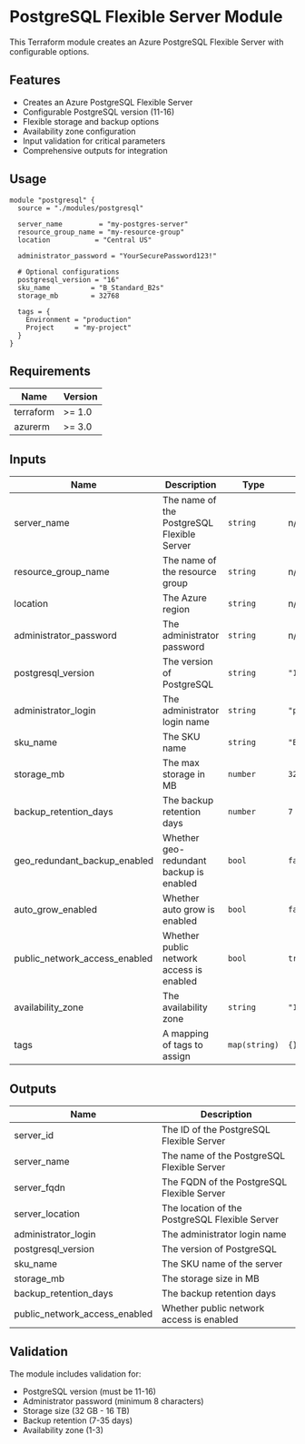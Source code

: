 # PostgreSQL Flexible Server Module

This Terraform module creates an Azure PostgreSQL Flexible Server with configurable options.

## Features

- Creates an Azure PostgreSQL Flexible Server
- Configurable PostgreSQL version (11-16)
- Flexible storage and backup options
- Availability zone configuration
- Input validation for critical parameters
- Comprehensive outputs for integration

## Usage

```hcl
module "postgresql" {
  source = "./modules/postgresql"

  server_name         = "my-postgres-server"
  resource_group_name = "my-resource-group"
  location           = "Central US"
  
  administrator_password = "YourSecurePassword123!"
  
  # Optional configurations
  postgresql_version = "16"
  sku_name          = "B_Standard_B2s"
  storage_mb        = 32768
  
  tags = {
    Environment = "production"
    Project     = "my-project"
  }
}
```

## Requirements

| Name | Version |
|------|---------|
| terraform | >= 1.0 |
| azurerm | >= 3.0 |

## Inputs

| Name | Description | Type | Default | Required |
|------|-------------|------|---------|:--------:|
| server_name | The name of the PostgreSQL Flexible Server | `string` | n/a | yes |
| resource_group_name | The name of the resource group | `string` | n/a | yes |
| location | The Azure region | `string` | n/a | yes |
| administrator_password | The administrator password | `string` | n/a | yes |
| postgresql_version | The version of PostgreSQL | `string` | `"16"` | no |
| administrator_login | The administrator login name | `string` | `"postgres"` | no |
| sku_name | The SKU name | `string` | `"B_Standard_B2s"` | no |
| storage_mb | The max storage in MB | `number` | `32768` | no |
| backup_retention_days | The backup retention days | `number` | `7` | no |
| geo_redundant_backup_enabled | Whether geo-redundant backup is enabled | `bool` | `false` | no |
| auto_grow_enabled | Whether auto grow is enabled | `bool` | `false` | no |
| public_network_access_enabled | Whether public network access is enabled | `bool` | `true` | no |
| availability_zone | The availability zone | `string` | `"1"` | no |
| tags | A mapping of tags to assign | `map(string)` | `{}` | no |

## Outputs

| Name | Description |
|------|-------------|
| server_id | The ID of the PostgreSQL Flexible Server |
| server_name | The name of the PostgreSQL Flexible Server |
| server_fqdn | The FQDN of the PostgreSQL Flexible Server |
| server_location | The location of the PostgreSQL Flexible Server |
| administrator_login | The administrator login name |
| postgresql_version | The version of PostgreSQL |
| sku_name | The SKU name of the server |
| storage_mb | The storage size in MB |
| backup_retention_days | The backup retention days |
| public_network_access_enabled | Whether public network access is enabled |

## Validation

The module includes validation for:
- PostgreSQL version (must be 11-16)
- Administrator password (minimum 8 characters)
- Storage size (32 GB - 16 TB)
- Backup retention (7-35 days)
- Availability zone (1-3) 